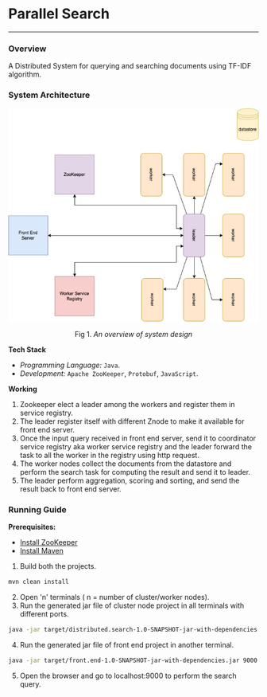 # Parallel Search
--- 
### Overview
A Distributed System for querying and searching documents using TF-IDF algorithm.

### System Architecture 
<div align="center">
	<img src="assets/sys.jpg" />
	<p align="center">Fig 1. <i>An overview of system design</i></p>
</div>

**Tech Stack**
-   _Programming Language:_ `Java`.
-   _Development:_ `Apache ZooKeeper`, `Protobuf`, `JavaScript`.

**Working**
1. Zookeeper elect a leader among the workers and register them in service registry.
2. The leader register itself with different Znode to make it available for front end server.
3. Once the input query received in front end server, send it to coordinator service registry aka worker service registry and the leader forward the task to all the worker in the registry using http request.
4. The worker nodes collect the documents from the datastore and perform the search task for computing the result and send it to leader.
5. The leader perform aggregation, scoring and sorting, and send the result back to front end server.

### Running Guide

**Prerequisites:** 
- [Install ZooKeeper](https://zookeeper.apache.org/releases.html)
- [Install Maven](https://maven.apache.org/install.html)

1. Build both the projects.

```bash
mvn clean install
```

2. Open 'n' terminals ( n = number of cluster/worker nodes).
3. Run the generated jar file of cluster node project in all terminals with different ports.

```bash
java -jar target/distributed.search-1.0-SNAPSHOT-jar-with-dependencies.jar 8080
```

4. Run the generated jar file of front end project in another terminal.

```bash
java -jar target/front.end-1.0-SNAPSHOT-jar-with-dependencies.jar 9000
```

5.  Open the browser and go to localhost:9000 to perform the search query.
